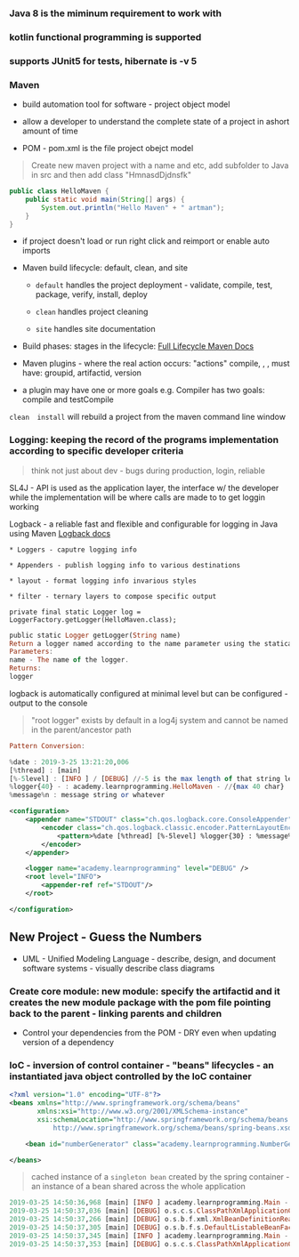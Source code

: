 ### Java 8 is the miminum requirement to work with

### kotlin functional programming is supported

### supports JUnit5 for tests, hibernate is -v 5

### Maven

* build automation tool for software - project object model

* allow a developer to understand the complete state of a project in ashort amount of time

* POM - pom.xml is the file project obejct model

> Create new maven project with a name and etc, add subfolder to Java in src and then add class "HmnasdDjdnsfk"

```java
public class HelloMaven {
    public static void main(String[] args) {
        System.out.println("Hello Maven" + " artman");
    }
}
```

* if project doesn't load or run right click and reimport or enable auto imports

* Maven build lifecycle: default, clean, and site

    * `default` handles the project deployment - validate, compile, test, package, verify, install, deploy

    * `clean` handles project cleaning 

    * `site` handles site documentation

* Build phases: stages in the lifecycle: [Full Lifecycle Maven Docs](https://maven.apache.org/guides/introduction/introduction-to-the-lifecycle.html#Lifecycle_Reference)

* Maven plugins - where the real action occurs: "actions" compile, <build/>, <reporting />, must have: groupid, artifactid, version

* a plugin may have one or more goals e.g. Compiler has two goals: compile and testCompile

`clean  install` will rebuild a project from  the maven command line window

### Logging: keeping the record of the programs implementation according to specific developer criteria

> think not just about dev - bugs during production, login, reliable

SL4J - API is used as the application layer, the interface w/ the developer while the implementation will be where calls are made to to get loggin working

Logback - a reliable fast and flexible and configurable for logging in Java using Maven [Logback docs](https://logback.qos.ch/documentation.html)

    * Loggers - caputre logging info

    * Appenders - publish logging info to various destinations

    * layout - format logging info invarious styles

    * filter - ternary layers to compose specific output

`private final static Logger log = LoggerFactory.getLogger(HelloMaven.class);`

```haskell
public static Logger getLogger(String name)
Return a logger named according to the name parameter using the statically bound ILoggerFactory instance.
Parameters:
name - The name of the logger.
Returns:
logger
```

logback is automatically configured at minimal level but can be configured - output to the console

> "root logger" exists by default in a log4j system and cannot be named in the parent/ancestor path

```haskell
Pattern Conversion:

%date : 2019-3-25 13:21:20,006
[%thread] : [main]
[%-5level] : [INFO ] / [DEBUG] //-5 is the max length of that string left justified
%logger{40} - : academy.learnprogramming.HelloMaven - //{max 40 char}
%message%n : message string or whatever
```

```xml
<configuration>
    <appender name="STDOUT" class="ch.qos.logback.core.ConsoleAppender">
        <encoder class="ch.qos.logback.classic.encoder.PatternLayoutEncoder">
            <pattern>%date [%thread] [%-5level] %logger{30} : %message%n</pattern>
        </encoder>
    </appender>

    <logger name="academy.learnprogramming" level="DEBUG" />
    <root level="INFO">
        <appender-ref ref="STDOUT"/>
    </root>

</configuration>
```

## New Project - Guess the Numbers

* UML - Unified Modeling Language - describe, design, and document software systems - visually describe class diagrams

### Create core module: new module: specify the artifactid and it creates the new module package with the pom file pointing back to the parent - linking parents and children

* Control your dependencies from the POM - DRY even when updating version of a dependency

### IoC - inversion of control container - "beans" lifecycles - an instantiated java object controlled by the IoC container

```xml
<?xml version="1.0" encoding="UTF-8"?>
<beans xmlns="http://www.springframework.org/schema/beans"
       xmlns:xsi="http://www.w3.org/2001/XMLSchema-instance"
       xsi:schemaLocation="http://www.springframework.org/schema/beans
           http://www.springframework.org/schema/beans/spring-beans.xsd">

    <bean id="numberGenerator" class="academy.learnprogramming.NumberGeneratorIMPL"/>

</beans>
```
> cached instance of a `singleton bean` created by the spring container - an instance of a bean shared across the whole application

```haskell
2019-03-25 14:50:36,968 [main] [INFO ] academy.learnprogramming.Main - GTN game
2019-03-25 14:50:37,036 [main] [DEBUG] o.s.c.s.ClassPathXmlApplicationContext - Refreshing org.springframework.context.support.ClassPathXmlApplicationContext@1700915
2019-03-25 14:50:37,266 [main] [DEBUG] o.s.b.f.xml.XmlBeanDefinitionReader - Loaded 1 bean definitions from class path resource [beans.xml]
2019-03-25 14:50:37,305 [main] [DEBUG] o.s.b.f.s.DefaultListableBeanFactory - Creating shared instance of singleton bean 'numberGenerator'
2019-03-25 14:50:37,345 [main] [INFO ] academy.learnprogramming.Main - Number = 90
2019-03-25 14:50:37,353 [main] [DEBUG] o.s.c.s.ClassPathXmlApplicationContext - Closing org.springframework.context.support.ClassPathXmlApplicationContext@1700915, started on Mon Mar 25 14:50:37 MDT 2019
```
















